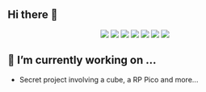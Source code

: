 ## Hi there 👋

<p align="center">
  <img src="https://img.shields.io/badge/neovim-%2357A143.svg?&style=for-the-badge&logo=neovim&logoColor=white"/>
  <img src="https://img.shields.io/badge/c-%2300599C.svg?style=for-the-badge&logo=c&logoColor=white">
  <img src="https://img.shields.io/badge/c++-%2300599C.svg?style=for-the-badge&logo=c%2B%2B&logoColor=white">
  <img src="https://img.shields.io/badge/rust-%23000000.svg?&style=for-the-badge&logo=rust&logoColor=white"/>
  <img src="https://img.shields.io/badge/lua-%232C2D72.svg?&style=for-the-badge&logo=lua&logoColor=white"/>
  <img src="https://img.shields.io/badge/python-3670A0?style=for-the-badge&logo=python&logoColor=ffdd54"/>
  <img src="https://img.shields.io/badge/java-846a1d?style=for-the-badge&logo=javalang&logoColor=white"/>
</p>

<!-- ![Top Langs](https://github-readme-stats.vercel.app/api/top-langs/?username=arminveres&layout=compact) -->
<!--
Does't work:
&hide=vimscript,css,html,scss,sass)
-->

## 🔭 I’m currently working on ...

- Secret project involving a cube, a RP Pico and more...

<!--
## 🌱 I’m currently learning ...

- Embedded Systems Programming in C++ and C
- Rust, the programming language 🦀
- Computer Organization

## 📫 How to reach me:

- Drop me a line at: biglordtitan@hotmail.com

## 🏠 Workstation Setup

- If you're interested in my Linux (Fedora) setup, check out my [dotfiles](https://github.com/arminveres/dotfiles)!

Here are some ideas to get you started:
- 👯 I’m looking to collaborate on ...
- 🤔 I’m looking for help with ...
- 💬 Ask me about ...
- ⚡ Fun fact: ...
-->
